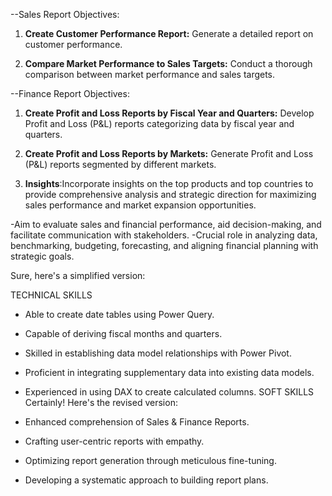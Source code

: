 --Sales Report Objectives:

1. **Create Customer Performance Report:** Generate a detailed report on customer performance.

2. **Compare Market Performance to Sales Targets:** Conduct a thorough comparison between market performance and sales targets.

--Finance Report Objectives:

1. **Create Profit and Loss Reports by Fiscal Year and Quarters:** Develop Profit and Loss (P&L) reports categorizing data by fiscal year and quarters.

2. **Create Profit and Loss Reports by Markets:** Generate Profit and Loss (P&L) reports segmented by different markets.
  
3. **Insights**:Incorporate insights on the top products and top countries to provide comprehensive analysis and strategic direction for maximizing sales performance and market expansion opportunities.

-Aim to evaluate sales and financial performance, aid decision-making, and facilitate communication with stakeholders. 
-Crucial role in analyzing data, benchmarking, budgeting, forecasting, and aligning financial planning with strategic goals.

Sure, here's a simplified version:

TECHNICAL SKILLS 
- Able to create date tables using Power Query.
- Capable of deriving fiscal months and quarters.
- Skilled in establishing data model relationships with Power Pivot.
- Proficient in integrating supplementary data into existing data models.
- Experienced in using DAX to create calculated columns.
SOFT SKILLS
Certainly! Here's the revised version:

- Enhanced comprehension of Sales & Finance Reports.
- Crafting user-centric reports with empathy.
- Optimizing report generation through meticulous fine-tuning.
- Developing a systematic approach to building report plans.
